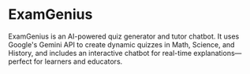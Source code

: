 # ExamGenius
ExamGenius is an AI-powered quiz generator and tutor chatbot. It uses Google's Gemini API to create dynamic quizzes in Math, Science, and History, and includes an interactive chatbot for real-time explanations—perfect for learners and educators.
